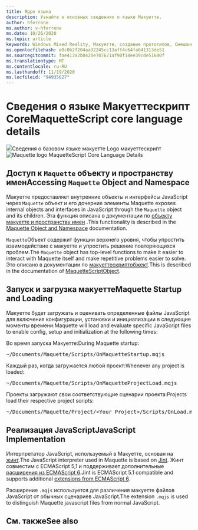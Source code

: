 ```yaml
---
title: Ядро языка
description: Узнайте о основных сведениях о языке Макуетте.
author: hferrone
ms.author: v-hferrone
ms.date: 10/26/2020
ms.topic: article
keywords: Windows Mixed Reality, Макуетте, создание прототипов, Смешанная реальность, виртуальная реальность, VR, MR, обратная связь, центр обратной связи, ошибки
ms.openlocfilehash: e0c0b2f204aa32245cc13aff4c64fa641313de51
ms.sourcegitcommit: fae413a2b0420e787671af90f14ee39cde51640f
ms.translationtype: MT
ms.contentlocale: ru-RU
ms.lasthandoff: 11/19/2020
ms.locfileid: "94935627"
---
```

# <a name="maquettescript-core-language-details"></a><span data-ttu-id="674c8-104">Сведения о языке Макуеттескрипт Core</span><span class="sxs-lookup"><span data-stu-id="674c8-104">MaquetteScript core language details</span></span>

<!-- TODO(Harrison): Need consolidated logo with text -->
<span data-ttu-id="674c8-105">![](../images/MaquetteIcon.png)Сведения о базовом языке макуетте Logo макуеттескрипт</span><span class="sxs-lookup"><span data-stu-id="674c8-105">![Maquette logo](../images/MaquetteIcon.png) MaquetteScript Core Language Details</span></span>

## <a name="accessing-maquette-object-and-namespace"></a><span data-ttu-id="674c8-106">Доступ к `Maquette` объекту и пространству имен</span><span class="sxs-lookup"><span data-stu-id="674c8-106">Accessing `Maquette` Object and Namespace</span></span>

<!-- TODO(Stefan): Need high-level summary of this functionality before we send people to an outside docs link. -->
<span data-ttu-id="674c8-107">Макуетте предоставляет внутренние объекты и интерфейсы JavaScript через `Maquette` объект и его дочерние элементы.</span><span class="sxs-lookup"><span data-stu-id="674c8-107">Maquette exposes internal objects and interfaces in JavaScript through the `Maquette` object and its children.</span></span> <span data-ttu-id="674c8-108">Эта функция описана в документации по [объекту макуетте и пространству имен](https://www.maquette.ms/doc_staging/objects/Maquette.html) .</span><span class="sxs-lookup"><span data-stu-id="674c8-108">This functionality is described in the [Maquette Object and Namespace](https://www.maquette.ms/doc_staging/objects/Maquette.html) documentation.</span></span> 

<!-- TODO(Stefan): Need high-level summary of this functionality before we send people to an outside docs link. -->
<span data-ttu-id="674c8-109">`Maquette`Объект содержит функции верхнего уровня, чтобы упростить взаимодействие с макуетте и упростить решение повторяющихся проблем.</span><span class="sxs-lookup"><span data-stu-id="674c8-109">The `Maquette` object has top-level functions to make it easier to interact with Maquette itself and make repetitive problems easier to solve.</span></span> <span data-ttu-id="674c8-110">Это описано в документации по [макуеттескриптобжект](https://www.maquette.ms/doc_staging/objects/Maquette.MaquetteScriptObject.html).</span><span class="sxs-lookup"><span data-stu-id="674c8-110">This is described in the documentation of [MaquetteScriptObject](https://www.maquette.ms/doc_staging/objects/Maquette.MaquetteScriptObject.html).</span></span>

## <a name="maquette-startup-and-loading"></a><span data-ttu-id="674c8-111">Запуск и загрузка макуетте</span><span class="sxs-lookup"><span data-stu-id="674c8-111">Maquette Startup and Loading</span></span>

<!-- TODO(Stefan): Need context on why this is important for users and how they will take advantage of this in production? -->
<span data-ttu-id="674c8-112">Макуетте будет загружать и оценивать определенные файлы JavaScript для включения конфигурации, установки и инициализации в следующие моменты времени:</span><span class="sxs-lookup"><span data-stu-id="674c8-112">Maquette will load and evaluate specific JavaScript files to enable config, setup and initialization at the following times:</span></span>

<span data-ttu-id="674c8-113">Во время запуска Макуетте:</span><span class="sxs-lookup"><span data-stu-id="674c8-113">During Maquette startup:</span></span>
<pre>
~/Documents/Maquette/Scripts/OnMaquetteStartup.mqjs
</pre>

<span data-ttu-id="674c8-114">Каждый раз, когда загружается любой проект:</span><span class="sxs-lookup"><span data-stu-id="674c8-114">Whenever any project is loaded:</span></span>
<pre>
~/Documents/Maquette/Scripts/OnMaquetteProjectLoad.mqjs
</pre>

<span data-ttu-id="674c8-115">Проекты загружают свои соответствующие сценарии проекта:</span><span class="sxs-lookup"><span data-stu-id="674c8-115">Projects load their respective project scripts:</span></span>
<pre>
~/Documents/Maquette/Project/&lt;Your Project&gt;/Scripts/OnLoad.mqjs
</pre>

## <a name="javascript-implementation"></a><span data-ttu-id="674c8-116">Реализация JavaScript</span><span class="sxs-lookup"><span data-stu-id="674c8-116">JavaScript Implementation</span></span>

<!-- TODO(Stefan): Is there anything else we can tell users about the JS interpreter as applied to Maquette? -->
<span data-ttu-id="674c8-117">Интерпретатор JavaScript, используемый в Макуетте, основан на [жинт](https://github.com/sebastienros/jint).</span><span class="sxs-lookup"><span data-stu-id="674c8-117">The JavaScript interpreter used in Maquette is based on [Jint](https://github.com/sebastienros/jint).</span></span> <span data-ttu-id="674c8-118">Жинт совместим с ECMAScript 5,1 и поддерживает дополнительные [расширения из ECMAScript 6](https://github.com/sebastienros/jint/issues/343).</span><span class="sxs-lookup"><span data-stu-id="674c8-118">Jint is ECMAScript 5.1 compatible and supports additional [extensions from ECMAScript 6](https://github.com/sebastienros/jint/issues/343).</span></span> 

<span data-ttu-id="674c8-119">Расширение `.mqjs` используется для различения макуетте файлов JavaScript от обычных сценариев JavaScript.</span><span class="sxs-lookup"><span data-stu-id="674c8-119">The extension `.mqjs` is used to distinguish Maquette javascript files from normal JavaScript.</span></span>

## <a name="see-also"></a><span data-ttu-id="674c8-120">См. также</span><span class="sxs-lookup"><span data-stu-id="674c8-120">See also</span></span> 
<!-- TODO(Stefan): Add any additional JS related links that may help with troubleshooting or issues? -->